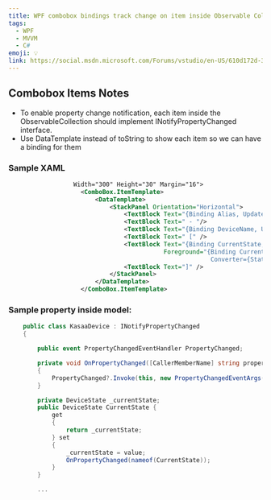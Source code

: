 ```yaml
---
title: WPF combobox bindings track change on item inside Observable Collection
tags:
  - WPF
  - MVVM
  - C#
emoji: 💡
link: https://social.msdn.microsoft.com/Forums/vstudio/en-US/610d172d-32d5-4ba4-ba1a-c2b8fea5856f/how-to-refresh-combobox?forum=wpf
---
```


## Combobox Items Notes

* To enable property change notification, each item inside the ObservableCollection should implement INotifyPropertyChanged interface.
* Use DataTemplate instead of toString to show each item so we can have a binding for them

### Sample XAML

```xml
                  Width="300" Height="30" Margin="16">
                    <ComboBox.ItemTemplate>
                        <DataTemplate>
                            <StackPanel Orientation="Horizontal">
                                <TextBlock Text="{Binding Alias, UpdateSourceTrigger=PropertyChanged}" />
                                <TextBlock Text=" - "/>
                                <TextBlock Text="{Binding DeviceName, UpdateSourceTrigger=PropertyChanged}" />
                                <TextBlock Text=" [" />
                                <TextBlock Text="{Binding CurrentState, UpdateSourceTrigger=PropertyChanged}"
                                           Foreground="{Binding CurrentState,
                                                        Converter={StaticResource StateToColourConverter}}"/>
                                <TextBlock Text="]" />
                            </StackPanel>
                        </DataTemplate>
                    </ComboBox.ItemTemplate>
```

### Sample property inside model:

```C#
    public class KasaaDevice : INotifyPropertyChanged
    {

        public event PropertyChangedEventHandler PropertyChanged;

        private void OnPropertyChanged([CallerMemberName] string propertyName = null)
        {
            PropertyChanged?.Invoke(this, new PropertyChangedEventArgs(propertyName));
        }

        private DeviceState _currentState;
        public DeviceState CurrentState {
            get
            {
                return _currentState;
            } set
            {
                _currentState = value;
                OnPropertyChanged(nameof(CurrentState));
            }
        }

        ...

```
